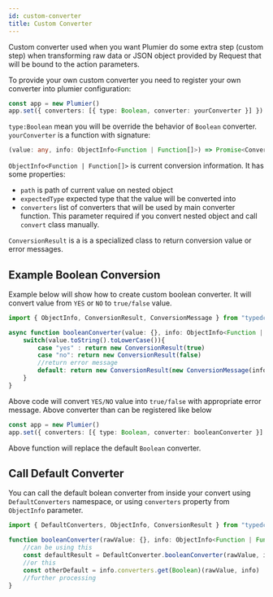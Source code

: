 ```yaml
---
id: custom-converter
title: Custom Converter
---
```


Custom converter used when you want Plumier do some extra step (custom step) when transforming raw data or JSON object provided by Request that will be bound to the action parameters. 

To provide your own custom converter you need to register your own converter into plumier configuration:

```typescript
const app = new Plumier()
app.set({ converters: [{ type: Boolean, converter: yourConverter }] })
```

`type:Boolean` mean you will be override the behavior of `Boolean` converter. `yourConverter` is a function with signature:

```typescript
(value: any, info: ObjectInfo<Function | Function[]>) => Promise<ConversionResult>
```

`ObjectInfo<Function | Function[]>` is current conversion information. It has some properties:

* `path` is path of current value on nested object
* `expectedType` expected type that the value will be converted into
* `converters` list of converters that will be used by main converter function. This parameter required if you convert nested object and call `convert` class manually.

`ConversionResult` is a is a specialized class to return conversion value or error messages.

## Example Boolean Conversion
Example below will show how to create custom boolean converter. It will convert value from `YES` or `NO` to `true/false` value.

```typescript 
import { ObjectInfo, ConversionResult, ConversionMessage } from "typedconverter"

async function booleanConverter(value: {}, info: ObjectInfo<Function | Function[]>): Promise<ConversionResult> {
    switch(value.toString().toLowerCase()){
        case "yes" : return new ConversionResult(true)
        case "no": return new ConversionResult(false)
        //return error message
        default: return new ConversionResult(new ConversionMessage(info.path, "Unable to convert value into boolean"))
    }
}
```

Above code will convert `YES/NO` value into `true/false` with appropriate error message. Above converter than can be registered like below 

```typescript
const app = new Plumier()
app.set({ converters: [{ type: Boolean, converter: booleanConverter }] })
```

Above function will replace the default `Boolean` converter. 

## Call Default Converter

You can call the default bolean converter from inside your convert using `DefaultConverters` namespace, or using `converters` property from `ObjectInfo` parameter.

```typescript
import { DefaultConverters, ObjectInfo, ConversionResult } from "typedconverter"

function booleanConverter(rawValue: {}, info: ObjectInfo<Function | Function[]>): Promise<ConversionResult> {
    //can be using this
    const defaultResult = DefaultConverter.booleanConverter(rawValue, info)
    //or this
    const otherDefault = info.converters.get(Boolean)(rawValue, info)
    //further processing
}
```
